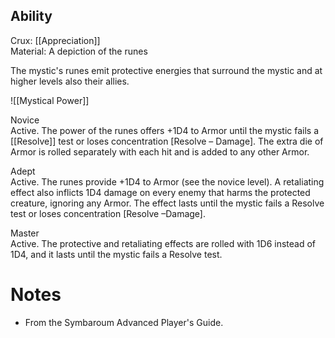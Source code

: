 ## Ability
Crux: [[Appreciation]]<br>Material: A depiction of the runes

The mystic's runes emit protective energies that surround the mystic and at higher levels also their allies.

![[Mystical Power]]

Novice<br>Active. The power of the runes offers +1D4 to Armor until the mystic fails a [[Resolve]] test or loses concentration \[Resolve – Damage\]. The extra die of Armor is rolled separately with each hit and is added to any other Armor.

Adept<br>Active. The runes provide +1D4 to Armor (see the novice level). A retaliating effect also inflicts 1D4 damage on every enemy that harms the protected creature, ignoring any Armor. The effect lasts until the mystic fails a Resolve test or loses concentration \[Resolve –Damage\].

Master<br>Active. The protective and retaliating effects are rolled with 1D6 instead of 1D4, and it lasts until the mystic fails a Resolve test.
# Notes
* From the Symbaroum Advanced Player's Guide.